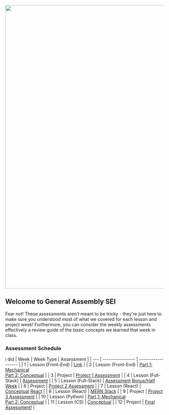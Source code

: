 <img src=https://i.imgur.com/XseXU8J.png width=900>

## Welcome to General Assembly SEI

Fear not! These assessments aren't meant to be tricky - they're just here to make sure you understood most of what we covered for each lesson and 
project week! Furthermore, you can consider the weekly assessments effectively a review guide of the basic concepts we learned that week in class.

### Assessment Schedule
i did
| Week | Week Type | Assessment |
| --- | ---------------- | ------------------ |
| 1 | Lesson (Front-End) | [Link](https://github.com/WDI-SEA/wdi_assessments/blob/master/weekly_assessments/w01-assessment.md) |
| 2 | Lesson (Front-End) | [Part 1: Mechanical](https://github.com/WDI-SEA/wdi_assessments/blob/master/weekly_assessments/w02-mechanical.md) <br> [Part 2: Conceptual](https://github.com/WDI-SEA/wdi_assessments/blob/master/weekly_assessments/w02-conceptual.md) |
| 3 | Project | [Project 1 Assessment](https://github.com/WDI-SEA/wdi_assessments/blob/master/project_assessments/project-1-assessment.md) |
| 4 | Lesson (Full-Stack) | [Assessment](https://github.com/WDI-SEA/wdi_assessments/blob/master/weekly_assessments/w04-assessment.md) |
| 5 | Lesson (Full-Stack) | [Assessment](https://github.com/WDI-SEA/wdi_assessments/blob/master/weekly_assessments/w05-assessment.md) [Bonus/Half Week](https://github.com/WDI-SEA/wdi_assessments/blob/master/weekly_assessments/w05-bonus-assessment.md) |
| 6 | Project | [Project 2 Assessment](https://github.com/WDI-SEA/wdi_assessments/blob/master/project_assessments/project-2-assessment.md) |
| 7 | Lesson (React) | [Conceptual](https://github.com/WDI-SEA/wdi_assessments/blob/master/weekly_assessments/w07-conceptual.md) [React](https://github.com/WDI-SEA/wdi_assessments/blob/master/weekly_assessments/w07-react.md) |
| 8 | Lesson (React) | [MERN Stack](https://github.com/WDI-SEA/wdi_assessments/blob/master/weekly_assessments/w08-assessment.md) |
| 9 | Project | [Project 3 Assessment](https://github.com/WDI-SEA/wdi_assessments/blob/master/project_assessments/project-3-react-assessment.md) |
| 10 | Lesson (Python) | [Part 1: Mechanical](https://github.com/WDI-SEA/wdi_assessments/blob/master/weekly_assessments/w10-mechanical.md) <br> [Part 2: Conceptual](https://github.com/WDI-SEA/wdi_assessments/blob/master/weekly_assessments/w10-conceptual.md) |
| 11 | Lesson (CS) | [Conceptual](https://github.com/WDI-SEA/wdi_assessments/blob/master/weekly_assessments/w11-assessment.md) | 
| 12 | Project | [Final Assessment!](https://github.com/WDI-SEA/wdi_assessments/blob/master/project_assessments/project-4-assessment.md) |
